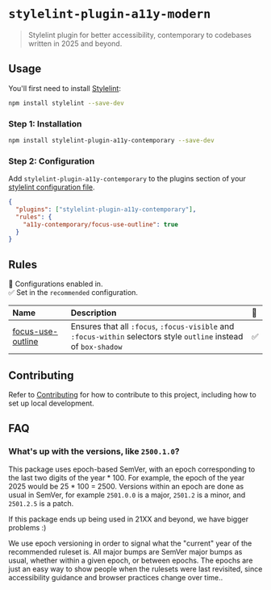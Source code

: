 # `stylelint-plugin-a11y-modern`

> Stylelint plugin for better accessibility, contemporary to codebases written
> in 2025 and beyond.

## Usage

You'll first need to install
[Stylelint](https://stylelint.io/user-guide/get-started):

```sh
npm install stylelint --save-dev
```

### Step 1: Installation

```sh
npm install stylelint-plugin-a11y-contemporary --save-dev
```

### Step 2: Configuration

Add `stylelint-plugin-a11y-contemporary` to the plugins section of your
[stylelint configuration file](https://github.com/stylelint/stylelint/blob/main/docs/user-guide/configure.md).

```json
{
  "plugins": ["stylelint-plugin-a11y-contemporary"],
  "rules": {
    "a11y-contemporary/focus-use-outline": true
  }
}
```

## Rules

💼 Configurations enabled in.\
✅ Set in the `recommended` configuration.

| Name                                                 | Description                                                                                                       | 💼  |
| :--------------------------------------------------- | :---------------------------------------------------------------------------------------------------------------- | :-- |
| [focus-use-outline](docs/rules/focus-use-outline.md) | Ensures that all `:focus`, `:focus-visible` and `:focus-within` selectors style `outline` instead of `box-shadow` | ✅  |

<!-- end auto-generated rules list -->

## Contributing

Refer to [Contributing](/CONTRIBUTING.md) for how to contribute to this project,
including how to set up local development.

## FAQ

### What's up with the versions, like `2500.1.0`?

This package uses epoch-based SemVer, with an epoch corresponding to the last
two digits of the year \* 100. For example, the epoch of the year 2025 would be
25 \* 100 = 2500. Versions within an epoch are done as usual in SemVer, for
example `2501.0.0` is a major, `2501.2` is a minor, and `2501.2.5` is a patch.

If this package ends up being used in 21XX and beyond, we have bigger problems
:)

We use epoch versioning in order to signal what the "current" year of the
recommended ruleset is. All major bumps are SemVer major bumps as usual, whether
within a given epoch, or between epochs. The epochs are just an easy way to show
people when the rulesets were last revisited, since accessibility guidance and
browser practices change over time..
